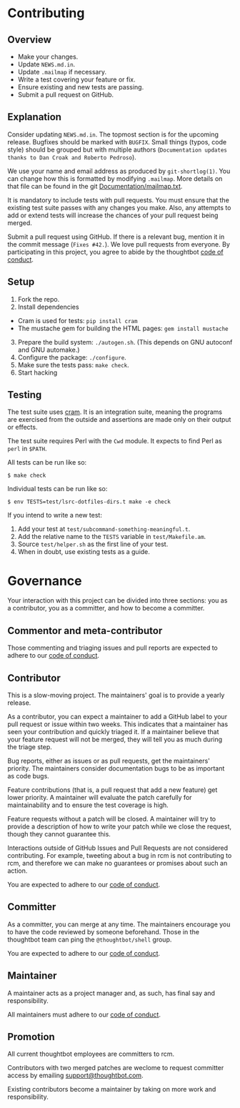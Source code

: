 Contributing
============

Overview
--------

- Make your changes.
- Update `NEWS.md.in`.
- Update `.mailmap` if necessary.
- Write a test covering your feature or fix.
- Ensure existing and new tests are passing.
- Submit a pull request on GitHub.

Explanation
-----------

Consider updating `NEWS.md.in`. The topmost section is for the upcoming
release. Bugfixes should be marked with `BUGFIX`. Small things (typos,
code style) should be grouped but with multiple authors (`Documentation
updates thanks to Dan Croak and Roberto Pedroso`).

We use your name and email address as produced by `git-shortlog(1)`. You
can change how this is formatted by modifying `.mailmap`. More details
on that file can be found in the git [Documentation/mailmap.txt][mailmap].

It is mandatory to include tests with pull requests. You must ensure that the
existing test suite passes with any changes you make. Also, any attempts to add
or extend tests will increase the chances of your pull request being merged.

Submit a pull request using GitHub. If there is a relevant bug, mention
it in the commit message (`Fixes #42.`). We love pull requests from everyone.
By participating in this project, you agree to abide by the thoughtbot
[code of conduct].

[mailmap]: https://github.com/git/git/blob/master/Documentation/mailmap.txt
[code of conduct]: https://thoughtbot.com/open-source-code-of-conduct

Setup
-----

1. Fork the repo.
2. Install dependencies

  - Cram is used for tests: `pip install cram`
  - The mustache gem for building the HTML pages: `gem install mustache`

3. Prepare the build system: `./autogen.sh`. (This depends on GNU
   autoconf and GNU automake.)
4. Configure the package: `./configure`.
5. Make sure the tests pass: `make check`.
6. Start hacking

Testing
-------

The test suite uses [cram][]. It is an integration suite, meaning the
programs are exercised from the outside and assertions are made only on
their output or effects.

The test suite requires Perl with the `Cwd` module. It expects to find Perl as
`perl` in `$PATH`.

All tests can be run like so:

    $ make check

Individual tests can be run like so:

    $ env TESTS=test/lsrc-dotfiles-dirs.t make -e check

If you intend to write a new test:

1. Add your test at `test/subcommand-something-meaningful.t`.
2. Add the relative name to the `TESTS` variable in `test/Makefile.am`.
3. Source `test/helper.sh` as the first line of your test.
4. When in doubt, use existing tests as a guide.

[cram]: https://bitheap.org/cram/

Governance
==========

Your interaction with this project can be divided into three sections: you as a
contributor, you as a committer, and how to become a committer.

Commentor and meta-contributor
------------------------------

Those commenting and triaging issues and pull reports are expected to adhere to
our [code of conduct].

Contributor
-----------

This is a slow-moving project. The maintainers' goal is to provide a yearly
release.

As a contributor, you can expect a maintainer to add a GitHub label to your
pull request or issue within two weeks. This indicates that a maintainer has
seen your contribution and quickly triaged it. If a maintainer believe that
your feature request will not be merged, they will tell you as much during the
triage step.

Bug reports, either as issues or as pull requests, get the maintainers'
priority. The maintainers consider documentation bugs to be as important as
code bugs.

Feature contributions (that is, a pull request that add a new feature) get
lower priority. A maintainer will evaluate the patch carefully for
maintainability and to ensure the test coverage is high.

Feature requests without a patch will be closed. A maintainer will try to
provide a description of how to write your patch while we close the request,
though they cannot guarantee this.

Interactions outside of GitHub Issues and Pull Requests are not considered
contributing. For example, tweeting about a bug in rcm is not contributing to
rcm, and therefore we can make no guarantees or promises about such an action.

You are expected to adhere to our [code of conduct].

Committer
---------

As a committer, you can merge at any time. The maintainers encourage you to
have the code reviewed by someone beforehand. Those in the thoughtbot team can
ping the `@thoughtbot/shell` group.

You are expected to adhere to our [code of conduct].

Maintainer
----------

A maintainer acts as a project manager and, as such, has final say and
responsibility.

All maintainers must adhere to our [code of conduct].

Promotion
---------

All current thoughtbot employees are committers to rcm.

Contributors with two merged patches are weclome to request committer access by
emailing support@thoughtbot.com.

Existing contributors become a maintainer by taking on more work and
responsibility.
